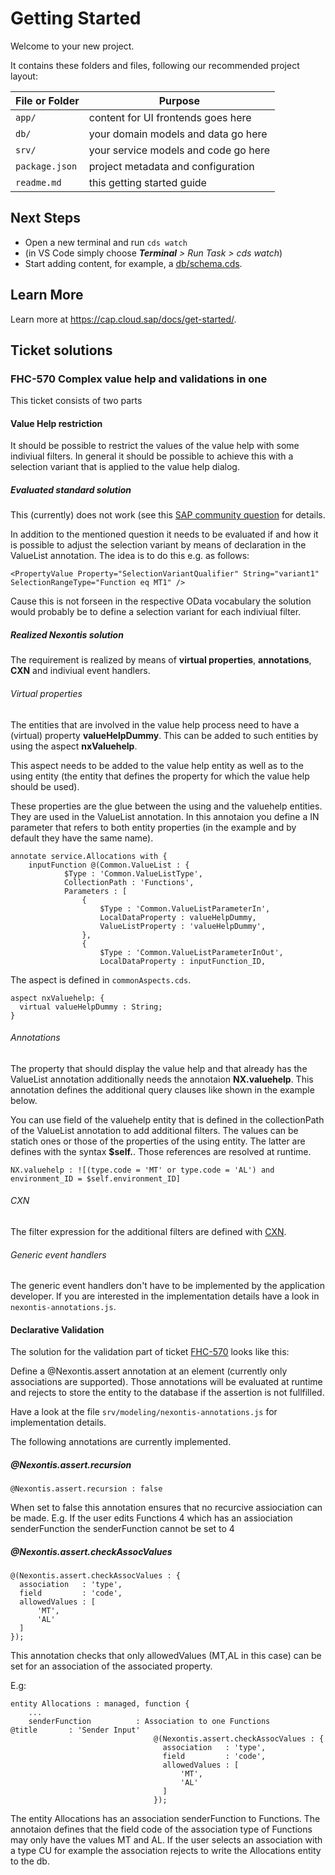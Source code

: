 # Getting Started

Welcome to your new project.

It contains these folders and files, following our recommended project layout:

File or Folder | Purpose
---------|----------
`app/` | content for UI frontends goes here
`db/` | your domain models and data go here
`srv/` | your service models and code go here
`package.json` | project metadata and configuration
`readme.md` | this getting started guide


## Next Steps

- Open a new terminal and run `cds watch` 
- (in VS Code simply choose _**Terminal** > Run Task > cds watch_)
- Start adding content, for example, a [db/schema.cds](db/schema.cds).


## Learn More

Learn more at https://cap.cloud.sap/docs/get-started/.

## Ticket solutions

### FHC-570 Complex value help and validations in one

This ticket consists of two parts

#### Value Help restriction

It should be possible to restrict the values of the value help with some indiviual filters. 
In general it should be possible to achieve this with a selection variant that is applied to the 
value help dialog.

##### Evaluated standard solution

This (currently) does not work (see this [SAP community question](https://answers.sap.com/questions/13666191/selectionvariant-to-filter-valuelist-in-fiori-elem.html) 
for details.

In addition to the mentioned question it needs to be evaluated if and how it is possible to adjust the selection variant by means of declaration in the ValueList annotation.
The idea is to do this e.g. as follows:

``` 
<PropertyValue Property="SelectionVariantQualifier" String="variant1" SelectionRangeType="Function eq MT1" />
```
Cause this is not forseen in the respective OData vocabulary the solution would probably be to define a selection variant for each indiviual filter.

##### Realized Nexontis solution

The requirement is realized by means of **virtual properties**, **annotations**, **CXN** and indiviual event handlers.

###### Virtual properties 

The entities that are involved in the value help process need to have a (virtual) property **valueHelpDummy**. This can be added to such entities 
by using the aspect **nxValuehelp**.  

This aspect needs to be added to the value help entity as well as to the using entity (the entity that defines the property for which the value help should
be used).

These properties are the glue between the using and the valuehelp entities. They are used in the ValueList annotation. In this annotaion you define a IN parameter that refers to 
both entity properties (in the example and by default they have the same name).

```
annotate service.Allocations with {
    inputFunction @(Common.ValueList : {
            $Type : 'Common.ValueListType',
            CollectionPath : 'Functions',
            Parameters : [
                {
                    $Type : 'Common.ValueListParameterIn',
                    LocalDataProperty : valueHelpDummy,
                    ValueListProperty : 'valueHelpDummy',
                },
                {
                    $Type : 'Common.ValueListParameterInOut',
                    LocalDataProperty : inputFunction_ID,
```

The aspect is defined in `commonAspects.cds`.

```
aspect nxValuehelp: {
  virtual valueHelpDummy : String;
}
```

###### Annotations 

The property that should display the value help and that already has the ValueList annotation additionally needs the annotaion **NX.valuehelp**.
This annotation defines the additional query clauses like shown in the example below.

You can use field of the valuehelp entity that is defined in the collectionPath of the ValueList annotation to add additional filters.
The values can be statich ones or those of the properties of the using entity. The latter are defines with the syntax **$self.<any fieldname of the using entiy>**.
Those references are resolved at runtime.

```
NX.valuehelp : ![(type.code = 'MT' or type.code = 'AL') and environment_ID = $self.environment_ID]
```

###### CXN

The filter expression for the additional filters are defined with [CXN](https://cap.cloud.sap/docs/cds/cxn).

###### Generic event handlers

The generic event handlers don't have to be implemented by the application developer. If you are interested in the implementation details have a look in `nexontis-annotations.js`.

#### Declarative Validation 

The solution for the validation part of ticket [FHC-570](https://nexontis.atlassian.net/browse/FHC-570) looks like this:

Define a @Nexontis.assert annotation at an element (currently only associations are supported). Those annotations will be evaluated at runtime and rejects
to store the entity to the database if the assertion is not fullfilled.

Have a look at the file `srv/modeling/nexontis-annotations.js` for implementation details.

The following annotations are currently implemented.

##### @Nexontis.assert.recursion
```
@Nexontis.assert.recursion : false
```
When set to false this annotation ensures that no recurcive assiociation can be made.
E.g. If the user edits Functions 4 which has an assiociation senderFunction the senderFunction
cannot be set to 4

##### @Nexontis.assert.checkAssocValues

```
@(Nexontis.assert.checkAssocValues : {
  association   : 'type',
  field         : 'code',
  allowedValues : [
      'MT',
      'AL'
  ]
});
```
This annotation checks that only allowedValues (MT,AL in this case) can be set for an association of
the associated property.

E.g:

```
entity Allocations : managed, function {
    ...
    senderFunction          : Association to one Functions                      @title       : 'Sender Input' 
                                @(Nexontis.assert.checkAssocValues : {
                                  association   : 'type',
                                  field         : 'code',
                                  allowedValues : [
                                      'MT',
                                      'AL'
                                  ]
                                });
```
The entity Allocations has an association senderFunction to Functions. The annotaion defines that the field code of the association type
of Functions may only have the values MT and AL. If the user selects an association with a type CU for example the association rejects
to write the Allocations entity to the db.
